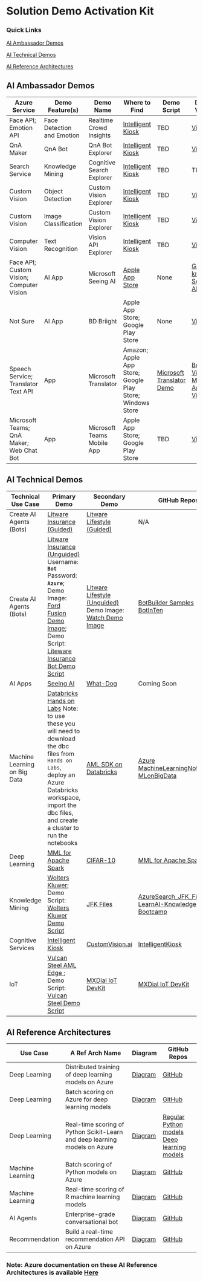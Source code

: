 # Solution Demo Activation Kit

### Quick Links

[AI Ambassador Demos](#ai-ambassador-demos)

[AI Technical Demos](#ai-technical-demos)

[AI Reference Architectures](#ai-reference-architectures)

## AI Ambassador Demos

Azure Service	| Demo Feature(s)	| Demo Name	| Where to Find	| Demo Script	| Demo Video
|---    |---    |---    |---   |---    |---
Face API; Emotion API	| Face Detection and Emotion	| Realtime Crowd Insights	| [Intelligent Kiosk](http://aka.ms/KioskApp)	| TBD	| [Video](https://microsoft.sharepoint.com/teams/IntelligentKiosk/Documentation%20Wiki/RealTime%20Crowd%20Insights.aspx)
QnA Maker	| QnA Bot	| QnA Bot Explorer	| [Intelligent Kiosk](http://aka.ms/KioskApp)	| TBD	| [Video](https://microsoft.sharepoint.com/teams/IntelligentKiosk/Documentation%20Wiki/QnA%20Bot%20Explorer.aspx)
Search Service	| Knowledge Mining	| Cognitive Search Explorer	| [Intelligent Kiosk](http://aka.ms/KioskApp)	| TBD	| TBD
Custom Vision	| Object Detection	| Custom Vision Explorer	| [Intelligent Kiosk](http://aka.ms/KioskApp)	| TBD	| [Video](https://microsoft.sharepoint.com/teams/IntelligentKiosk/Documentation%20Wiki/Custom%20Vision%20Explorer.aspx)
Custom Vision	| Image Classification	| Custom Vision Explorer	| [Intelligent Kiosk](http://aka.ms/KioskApp)	| TBD	| [Video](https://microsoft.sharepoint.com/teams/IntelligentKiosk/Documentation%20Wiki/Custom%20Vision%20Explorer.aspx)
Computer Vision	| Text Recognition	| Vision API Explorer	| [Intelligent Kiosk](http://aka.ms/KioskApp)	| TBD	| [Video](https://microsoft.sharepoint.com/teams/IntelligentKiosk/Documentation%20Wiki/Vision%20API%20Explorer.aspx)
Face API; Custom Vision; Computer Vision	| AI App	| Microsoft Seeing AI	| [Apple App Store](https://www.microsoft.com/en-us/seeing-ai/)	| None	| [Get to know Seeing AI](https://www.microsoft.com/en-us/seeing-ai/)
Not Sure	| AI App	| BD Briight	| Apple App Store; Google Play Store	| None	| [Video](https://msit.microsoftstream.com/video/3d941013-31c1-444b-bc4a-3a2f99a6e091)		
Speech Service; Translator Text	API | App	| Microsoft Translator	| Amazon; Apple App Store; Google Play Store; Windows Store | [Microsoft Translator Demo](https://microsoft.sharepoint.com/:w:/r/teams/AIGTMPortal/_layouts/15/Doc.aspx?sourcedoc=%7BF4778EBB-67EA-40B6-B029-4B185427BC73%7D&file=Microsoft%20Translator%20AI%20Demo%20-%20Ted%20Way%20Inspired.docx&action=default&mobileredirect=true)	| [Browser Video](https://msit.microsoftstream.com/video/8d38311e-3ce5-459b-b7a6-9beec330eb22) [Mobile App Video](https://msit.microsoftstream.com/video/a72063a6-9e2d-4fe8-b225-cc829add7fb2)
Microsoft Teams; QnA Maker; Web Chat Bot | App	| Microsoft Teams Mobile App	| Apple App Store; Google Play Store | TBD	| [Video](https://msit.microsoftstream.com/video/0abaf1e2-0bae-4fa7-bb87-7db838bf1454)
					

## AI Technical Demos


Technical Use Case	| Primary Demo	| Secondary Demo | GitHub Repos
|---    |---    |---    |--- 
Create AI Agents (Bots)	| [Litware Insurance (Guided)](https://demos.microsoft.com/demos/details/185)	| [Litware Lifestyle (Guided)](https://demos.microsoft.com/api/assets/715/resource) | N/A
Create AI Agents (Bots)	| [Litware Insurance (Unguided)](https://insurance.litwaredemos.com/) Username: **`Bot`** Password: **`Azure`**; Demo Image: [Ford Fusion Demo Image](https://raw.githubusercontent.com/Azure/data-ai-iot/master/images/Fusion.jpg); Demo Script: [Liteware Insurance Bot Demo Script](https://microsoft.sharepoint.com/sites/infopedia/pages/layouts/kcdoc.aspx?k=g01kc-1-29819)	| [Litware Lifestyle (Unguided)](https://retail.litwaredemos.com/en-us)  Demo Image: [Watch Demo Image](https://raw.githubusercontent.com/Azure/data-ai-iot/master/images/smart-retail-watch-male.jpg) | [BotBuilder Samples](https://github.com/Microsoft/BotBuilder-Samples) [BotInTen](https://github.com/DataSnowman/BotInTen)
AI Apps	| [Seeing AI](https://www.microsoft.com/en-us/seeing-ai/)	| [What-Dog](https://www.what-dog.net/) | Coming Soon
Machine Learning on Big Data	| [Databricks Hands on Labs](https://aka.ms/analytics) Note: to use these you will need to download the dbc files from `Hands on Labs`, deploy an Azure Databricks workspace, import the dbc files, and create a cluster to run the notebooks	|  [AML SDK on Databricks](https://github.com/Azure/MachineLearningNotebooks/tree/master/databricks)  | [Azure MachineLearningNotebooks](https://github.com/Azure/MachineLearningNotebooks) [MLonBigData](https://github.com/DataSnowman/MLonBigData)
Deep Learning	| [MML for Apache Spark](https://aka.ms/spark)	| [CIFAR-10](https://github.com/Azure/data-ai-iot/tree/master/imageClassificationCIFAR-10)   | [MML for Apache Spark](https://aka.ms/spark)
Knowledge Mining |	[Wolters Kluwer](https://wolterskluwereap.azurewebsites.net/); Demo Script: [Wolters Kluwer Demo Script](https://microsoft.sharepoint.com/:w:/t/AIGTMPortal/EYhmVgQSMjJAp0-tUtBjHsMBkM-Ev8JotiBDFWFUQmUldw?e=zbI9Gv) 	| [JFK Files](https://jfk-demo.azurewebsites.net/)   | [AzureSearch_JFK_Files](https://github.com/Microsoft/AzureSearch_JFK_Files) [LearnAI-Knowledge Mining Bootcamp](https://github.com/Azure/LearnAI-KnowledgeMiningBootcamp)
Cognitive Services	| [Intelligent Kiosk](https://www.microsoft.com/en-us/p/intelligent-kiosk/9nblggh5qd84?activetab=pivot%3aoverviewtab) | [CustomVision.ai](https://customvision.ai/)   | [IntelligentKiosk](https://github.com/Microsoft/Cognitive-Samples-IntelligentKiosk)
IoT 	| [Vulcan Steel AML Edge ](https://azureedgedemo.azurewebsites.net/login); Demo Script: [Vulcan Steel Demo Script](https://microsoft.sharepoint.com/sites/infopedia/AddIns/CardViewer/viewer.aspx?cid=G01KC-1-37215) | [MXDial IoT DevKit](https://github.com/Microsoft/MXDial-IoT-Sample/)   | [MXDial IoT DevKit](https://github.com/Microsoft/MXDial-IoT-Sample/)


## AI Reference Architectures

Use Case	| A Ref Arch Name	| Diagram | GitHub Repos
|---    |---    |---    |---
Deep Learning | Distributed training of deep learning models on Azure | [Diagram](https://raw.githubusercontent.com/mspnp/architecture-center/master/docs/reference-architectures/ai/_images/distributed_dl_architecture.png) | [GitHub](https://github.com/Azure/DistributedDeepLearning/)
Deep Learning | Batch scoring on Azure for deep learning models | [Diagram](https://raw.githubusercontent.com/mspnp/architecture-center/master/docs/reference-architectures/ai/_images/batch-ai-deep-learning.png) | [GitHub](https://github.com/Azure/batch-scoring-for-dl-models)
Deep Learning | Real-time scoring of Python Scikit-Learn and deep learning models on Azure | [Diagram](https://raw.githubusercontent.com/mspnp/architecture-center/master/docs/reference-architectures/ai/_images/python-model-architecture.png) | [Regular Python models](https://github.com/Microsoft/MLAKSDeployAML) [Deep learning models](https://github.com/Microsoft/AKSDeploymentTutorial_AML)
Machine Learning | Batch scoring of Python models on Azure | [Diagram](https://raw.githubusercontent.com/mspnp/architecture-center/master/docs/reference-architectures/ai/_images/batch-scoring-python.png) | [GitHub](https://github.com/Azure/BatchAIAnomalyDetection)
Machine Learning | Real-time scoring of R machine learning models | [Diagram](https://raw.githubusercontent.com/mspnp/architecture-center/master/docs/reference-architectures/ai/_images/realtime-scoring-r.png) | [GitHub](https://github.com/Azure/RealtimeRDeployment)
AI Agents | Enterprise-grade conversational bot | [Diagram](https://raw.githubusercontent.com/mspnp/architecture-center/master/docs/reference-architectures/ai/_images/conversational-bot.png) | [GitHub](https://github.com/Microsoft/botbuilder-utils-js)
Recommendation | Build a real-time recommendation API on Azure | [Diagram](https://raw.githubusercontent.com/mspnp/architecture-center/master/docs/reference-architectures/ai/_images/recommenders-architecture.png) | [GitHub](https://github.com/Microsoft/Recommenders/blob/master/notebooks/04_operationalize/als_movie_o16n.ipynb)



### Note: Azure documentation on these AI Reference Architectures is available [Here](https://docs.microsoft.com/en-us/azure/architecture/reference-architectures/ai)